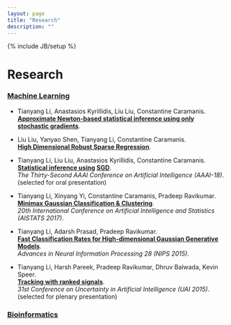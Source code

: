 ```yaml
---
layout: page
title: "Research"
description: ""
---
```

{% include JB/setup %}

# Research

### [Machine Learning](./)



* Tianyang Li, Anastasios Kyrillidis, Liu Liu, Constantine Caramanis. <br> **[Approximate Newton-based statistical inference using only stochastic gradients](https://arxiv.org/abs/1805.08920)**. <br> 


* Liu Liu, Yanyao Shen, Tianyang Li, Constantine Caramanis. <br> **[High Dimensional Robust Sparse Regression](https://arxiv.org/abs/1805.11643)**. <br> 



* Tianyang Li, Liu Liu, Anastasios Kyrillidis, Constantine Caramanis. <br> **[Statistical inference using](./papers/aaai-2018-sgd-statistical-inference.pdf) [SGD](https://arxiv.org/abs/1705.07477)**. <br> *The Thirty-Second AAAI Conference on Artificial Intelligence (AAAI-18)*. (selected for oral presentation)

* Tianyang Li, Xinyang Yi, Constantine Caramanis, Pradeep Ravikumar. <br> **[Minimax Gaussian Classification & Clustering](./papers/aistats-2017-minimax-gaussian-classification-clustering.pdf)**. <br> *20th International Conference on Artificial Intelligence and Statistics (AISTATS 2017)*. 

* Tianyang Li, Adarsh Prasad, Pradeep Ravikumar. <br> **[Fast Classification Rates for High-dimensional Gaussian Generative Models](./papers/nips-2015-gaussian-classification.pdf)**. <br> *Advances in Neural Information Processing 28 (NIPS 2015)*.

* Tianyang Li, Harsh Pareek, Pradeep Ravikumar, Dhruv Balwada, Kevin Speer. <br> **[Tracking with ranked signals](./papers/uai-2015-tracking.pdf)**. <br> *31st Conference on Uncertainty in Artificial Intelligence (UAI 2015)*. (selected for plenary presentation)

### [Bioinformatics](./bioinformatics/)


